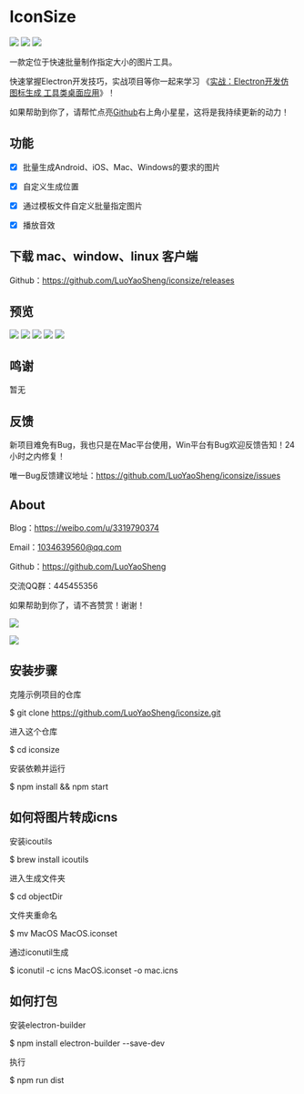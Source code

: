 # IconSize 

![](https://img.shields.io/github/license/yueshutong/JustWrite) 
![](https://img.shields.io/static/v1?label=electron&message=6.0.12&color=)
![](https://img.shields.io/badge/platform-mac|window|linux-lightgrey.svg)

一款定位于快速批量制作指定大小的图片工具。

快速掌握Electron开发技巧，实战项目等你一起来学习 《[实战：Electron开发仿 图标生成 工具类桌面应用](https://gitbook.cn/new/gitchat/activity/5de687898a4a7d7033bb51d0)》！

如果帮助到你了，请帮忙点亮[Github](https://github.com/LuoYaoSheng/iconsize)右上角小星星，这将是我持续更新的动力！

## 功能

- [x] 批量生成Android、iOS、Mac、Windows的要求的图片

- [x] 自定义生成位置

- [x] 通过模板文件自定义批量指定图片

- [x] 播放音效


## 下载 mac、window、linux 客户端

Github：<https://github.com/LuoYaoSheng/iconsize/releases>

## 预览

![](https://wx3.sinaimg.cn/mw690/c5dffb26gy1g9jyl7uae7j21400p077o.jpg)
![](./README/2.jpg)
![](./README/3.jpg)
![](./README/4.jpg)
![](./README/5.jpg)

## 鸣谢

暂无

## 反馈

新项目难免有Bug，我也只是在Mac平台使用，Win平台有Bug欢迎反馈告知！24小时之内修复！

唯一Bug反馈建议地址：<https://github.com/LuoYaoSheng/iconsize/issues>

## About

Blog：<https://weibo.com/u/3319790374>

Email：[1034639560@qq.com](1034639560@qq.com)

Github：<https://github.com/LuoYaoSheng>

交流QQ群：445455356

如果帮助到你了，请不吝赞赏！谢谢！

![](./README/wx.png)

![](./README/zfb.png)

## 安装步骤

克隆示例项目的仓库

$ git clone https://github.com/LuoYaoSheng/iconsize.git

进入这个仓库

$ cd iconsize

安装依赖并运行

$ npm install && npm start

## 如何将图片转成icns

安装icoutils

$ brew install icoutils

进入生成文件夹

$ cd objectDir

文件夹重命名

$ mv MacOS MacOS.iconset

通过iconutil生成

$ iconutil -c icns MacOS.iconset -o mac.icns

## 如何打包

安装electron-builder

$ npm install electron-builder --save-dev

执行

$ npm run dist